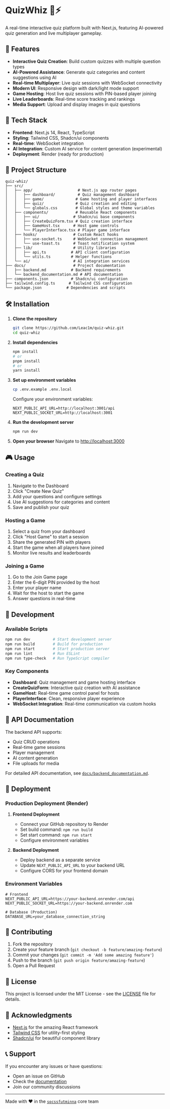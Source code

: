 # QuizWhiz 🧠⚡

A real-time interactive quiz platform built with Next.js, featuring AI-powered quiz generation and live multiplayer gameplay.

## 🌟 Features

- **Interactive Quiz Creation**: Build custom quizzes with multiple question types
- **AI-Powered Assistance**: Generate quiz categories and content suggestions using AI
- **Real-time Multiplayer**: Live quiz sessions with WebSocket connectivity
- **Modern UI**: Responsive design with dark/light mode support
- **Game Hosting**: Host live quiz sessions with PIN-based player joining
- **Live Leaderboards**: Real-time score tracking and rankings
- **Media Support**: Upload and display images in quiz questions

## 🚀 Tech Stack

- **Frontend**: Next.js 14, React, TypeScript
- **Styling**: Tailwind CSS, Shadcn/ui components
- **Real-time**: WebSocket integration
- **AI Integration**: Custom AI service for content generation (experimental)
- **Deployment**: Render (ready for production)

## 📁 Project Structure

```
quiz-whiz/
├── src/
│   ├── app/                    # Next.js app router pages
│   │   ├── dashboard/          # Quiz management dashboard
│   │   ├── game/              # Game hosting and player interfaces
│   │   ├── quiz/              # Quiz creation and editing
│   │   └── globals.css        # Global styles and theme variables
│   ├── components/            # Reusable React components
│   │   ├── ui/               # Shadcn/ui base components
│   │   ├── CreateQuizForm.tsx # Quiz creation interface
│   │   ├── GameHost.tsx      # Host game controls
│   │   └── PlayerInterface.tsx # Player game interface
│   ├── hooks/                # Custom React hooks
│   │   ├── use-socket.ts     # WebSocket connection management
│   │   └── use-toast.ts      # Toast notification system
│   ├── lib/                  # Utility libraries
│   │   ├── api.ts           # API client configuration
│   │   └── utils.ts         # Helper functions
│   └── ai/                   # AI integration services
├── docs/                     # Project documentation
│   ├── backend.md           # Backend requirements
│   └── backend_documentation.md # API documentation
├── components.json          # Shadcn/ui configuration
├── tailwind.config.ts      # Tailwind CSS configuration
└── package.json           # Dependencies and scripts
```

## 🛠️ Installation

1. **Clone the repository**
   ```bash
   git clone https://github.com/Leac1m/quiz-whiz.git
   cd quiz-whiz
   ```

2. **Install dependencies**
   ```bash
   npm install
   # or
   pnpm install
   # or
   yarn install
   ```

3. **Set up environment variables**
   ```bash
   cp .env.example .env.local
   ```
   
   Configure your environment variables:
   ```env
   NEXT_PUBLIC_API_URL=http://localhost:3001/api
   NEXT_PUBLIC_SOCKET_URL=http://localhost:3001
   ```

4. **Run the development server**
   ```bash
   npm run dev
   ```

5. **Open your browser**
   Navigate to [http://localhost:3000](http://localhost:3000)

## 🎮 Usage

### Creating a Quiz
1. Navigate to the Dashboard
2. Click "Create New Quiz"
3. Add your questions and configure settings
4. Use AI suggestions for categories and content
5. Save and publish your quiz

### Hosting a Game
1. Select a quiz from your dashboard
2. Click "Host Game" to start a session
3. Share the generated PIN with players
4. Start the game when all players have joined
5. Monitor live results and leaderboards

### Joining a Game
1. Go to the Join Game page
2. Enter the 6-digit PIN provided by the host
3. Enter your player name
4. Wait for the host to start the game
5. Answer questions in real-time

## 🔧 Development

### Available Scripts

```bash
npm run dev          # Start development server
npm run build        # Build for production
npm run start        # Start production server
npm run lint         # Run ESLint
npm run type-check   # Run TypeScript compiler
```

### Key Components

- **Dashboard**: Quiz management and game hosting interface
- **CreateQuizForm**: Interactive quiz creation with AI assistance
- **GameHost**: Real-time game control panel for hosts
- **PlayerInterface**: Clean, responsive player experience
- **WebSocket Integration**: Real-time communication via custom hooks

## 📡 API Documentation

The backend API supports:
- Quiz CRUD operations
- Real-time game sessions
- Player management
- AI content generation
- File uploads for media

For detailed API documentation, see [`docs/backend_documentation.md`](docs/backend_documentation.md).

## 🚀 Deployment

### Production Deployment (Render)

1. **Frontend Deployment**
   - Connect your GitHub repository to Render
   - Set build command: `npm run build`
   - Set start command: `npm run start`
   - Configure environment variables

2. **Backend Deployment**
   - Deploy backend as a separate service
   - Update `NEXT_PUBLIC_API_URL` to your backend URL
   - Configure CORS for your frontend domain

### Environment Variables

```env
# Frontend
NEXT_PUBLIC_API_URL=https://your-backend.onrender.com/api
NEXT_PUBLIC_SOCKET_URL=https://your-backend.onrender.com

# Database (Production)
DATABASE_URL=your_database_connection_string
```

## 🤝 Contributing

1. Fork the repository
2. Create your feature branch (`git checkout -b feature/amazing-feature`)
3. Commit your changes (`git commit -m 'Add some amazing feature'`)
4. Push to the branch (`git push origin feature/amazing-feature`)
5. Open a Pull Request


## 📄 License

This project is licensed under the MIT License - see the [LICENSE](LICENSE) file for details.

## 🙏 Acknowledgments

- [Next.js](https://nextjs.org/) for the amazing React framework
- [Tailwind CSS](https://tailwindcss.com/) for utility-first styling
- [Shadcn/ui](https://ui.shadcn.com/) for beautiful component library


## 📞 Support

If you encounter any issues or have questions:
- Open an issue on GitHub
- Check the [documentation](docs/)
- Join our community discussions

---

Made with ❤️ in the [`socssfutminna`](https://x.com/socscfutminna) core team